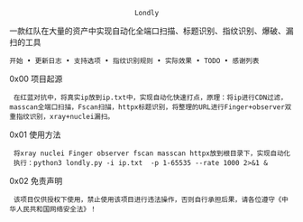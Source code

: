                                    Londly 

一款红队在大量的资产中实现自动化全端口扫描、标题识别、指纹识别、爆破、漏扫的工具
 
	
	开始 • 更新日志 • 支持选项 • 指纹识别规则 • 实际效果 • TODO • 感谢列表 
	
0x00 项目起源
     
     在红蓝对抗中，将真实ip放到ip.txt中，实现自动化快速打点，原理：将ip进行CDN过滤，masscan全端口扫描，Fscan扫描，httpx标题识别，将整理的URL进行Finger+observer双重指纹识别，xray+nuclei漏扫。
     
0x01 使用方法
     
     将xray nuclei Finger observer fscan masscan httpx放到根目录下，实现自动化
     执行：python3 londly.py -i ip.txt  -p 1-65535 --rate 1000 2>&1 &
     
0x02 免责声明

     该项目仅供授权下使用，禁止使用该项目进行违法操作，否则自行承担后果，请各位遵守《中华人民共和国网络安全法》！

     
 
